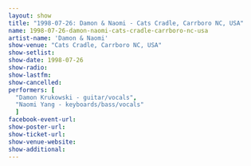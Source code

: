 ```yaml
---
layout: show
title: "1998-07-26: Damon & Naomi - Cats Cradle, Carrboro NC, USA"
name: 1998-07-26-damon-naomi-cats-cradle-carrboro-nc-usa
artist-name: 'Damon & Naomi'
show-venue: "Cats Cradle, Carrboro NC, USA"
show-setlist: 
show-date: 1998-07-26
show-radio: 
show-lastfm: 
show-cancelled: 
performers: [
  "Damon Krukowski - guitar/vocals",
  "Naomi Yang - keyboards/bass/vocals"
  ]
facebook-event-url: 
show-poster-url: 
show-ticket-url: 
show-venue-website: 
show-additional: 
---
```


